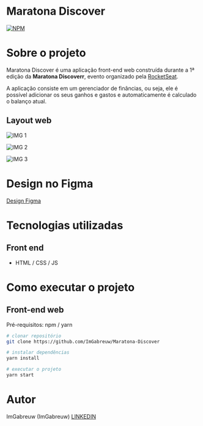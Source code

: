 # Maratona Discover
[![NPM](https://img.shields.io/npm/l/react)](https://github.com/ImGabreuw/Maratona-Discover/blob/master/LICENSE) 

# Sobre o projeto

Maratona Discover é uma aplicação front-end web construída durante a 1ª edição da **Maratona Discoverr**, evento organizado pela [RocketSeat](https://maratonadiscover.rocketseat.com.br/maratona/aula-01).

A aplicação consiste em um gerenciador de finâncias, ou seja, ele é possível adicionar os seus ganhos e gastos e automaticamente é calculado o balanço atual.

## Layout web
![IMG 1]()

![IMG 2]()

![IMG 3]()

# Design no Figma
[Design Figma](https://www.figma.com/file/7Vu9DzUaCZIV4nibzkjgB4/dev.finance%24-Maratona-Discover?node-id=0%3A1)

# Tecnologias utilizadas
## Front end
- HTML / CSS / JS

# Como executar o projeto
## Front-end web
Pré-requisitos: npm / yarn

```bash
# clonar repositório
git clone https://github.com/ImGabreuw/Maratona-Discover

# instalar dependências
yarn install

# executar o projeto
yarn start
```

# Autor

ImGabreuw (ImGabreuw)
[LINKEDIN](https://www.linkedin.com/in/gabriel-geronazzo-981382203/)
